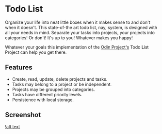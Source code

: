 # Todo List

Organize your life into neat little boxes when it makes sense to and don't when it doesn't. This state-of-the art todo list, nay, system, is designed with all your needs in mind. Separate your tasks into projects, your projects into categories! Or don't! It's up to you! Whatever makes you happy! 

Whatever your goals this implementation of the [Odin Project's](https://www.theodinproject.com/) Todo List Project can help you get there. 

## Features

- Create, read, update, delete projects and tasks. 
- Tasks may belong to a project or be independent. 
- Projects may be grouped into categories. 
- Tasks have different priority levels. 
- Persistence with local storage. 

## Screenshot

[!alt text](./screenshots/todo_all.png "todo list default view")